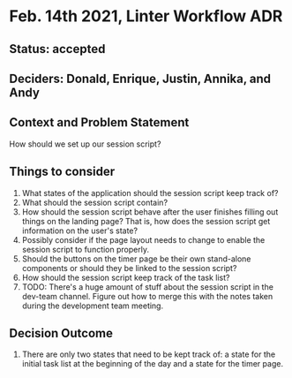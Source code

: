 # Feb. 14th 2021, Linter Workflow ADR

## Status: accepted

## Deciders: Donald, Enrique, Justin, Annika, and Andy

## Context and Problem Statement

How should we set up our session script?

## Things to consider

1. What states of the application should the session script keep track of?
2. What should the session script contain?
3. How should the session script behave after the user finishes filling out things on the landing page? That is, how does the session script get information on the user's state?
4. Possibly consider if the page layout needs to change to enable the session script to function properly.
5. Should the buttons on the timer page be their own stand-alone components or should they be linked to the session script?
6. How should the session script keep track of the task list?
7. TODO: There's a huge amount of stuff about the session script in the dev-team channel. Figure out how to merge this with the notes taken during the development team meeting.

## Decision Outcome

1. There are only two states that need to be kept track of: a state for the initial task list at the beginning of the day and a state for the timer page.
